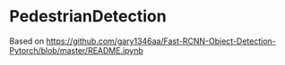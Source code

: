 # PedestrianDetection

Based on https://github.com/gary1346aa/Fast-RCNN-Object-Detection-Pytorch/blob/master/README.ipynb

